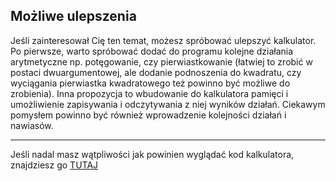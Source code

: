 ## Możliwe ulepszenia
Jeśli zainteresował Cię ten temat, możesz spróbować ulepszyć kalkulator. Po pierwsze, warto spróbować dodać do programu kolejne działania arytmetyczne np. potęgowanie, czy pierwiastkowanie (łatwiej to zrobić w postaci dwuargumentowej, ale dodanie podnoszenia do kwadratu, czy wyciągania pierwiastka kwadratowego też powinno być możliwe do zrobienia). Inna propozycja to wbudowanie do kalkulatora pamięci i umożliwienie zapisywania i odczytywania z niej wyników działań. Ciekawym pomysłem powinno być również wprowadzenie kolejności działań i nawiasów.

---
Jeśli nadal masz wątpliwości jak powinien wyglądać kod kalkulatora, znajdziesz go [TUTAJ](https://jsfiddle.net/tymek04/8xzs5a29/167/)